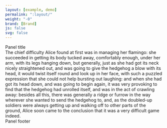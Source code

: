 ```yaml
---
layout: [example, demo]
permalink: ":layout/"
weight: "-0"
brand: [Brand]
js: false
svg: false
---
```


<div class="panel panel-responsive">
	<div class="panel-heading">
		<span class="panel-title">Panel title</span>
	</div>
	<div class="panel-body">
		The chief difficulty Alice found at first was in managing her flamingo: she succeeded in getting its body tucked away, comfortably enough, under her arm,
		with its legs hanging down, but generally, just as she had got its neck nicely straightened out, and was going to give the hedgehog a blow with its head,
		it would twist itself round and look up in her face, with such a puzzled expression that she could not help bursting out laughing: and when she had got
		its head down, and was going to begin again, it was very provoking to find that the hedgehog had unrolled itself, and was in the act of crawling away:
		besides all this, there was generally a ridge or furrow in the way wherever she wanted to send the hedgehog to, and, as the doubled-up soldiers were
		always getting up and walking off to other parts of the ground, Alice soon came to the conclusion that it was a very difficult game indeed.
	</div>
	<div class="panel-footer">Panel footer</div>
</div>